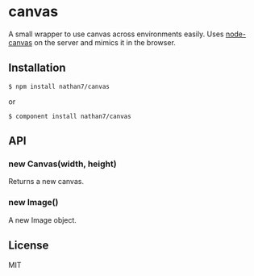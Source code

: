 
# canvas 

  A small wrapper to use canvas across environments easily.
  Uses [node-canvas](https://npmjs.org/canvas) on the server and mimics it in the browser.

## Installation

    $ npm install nathan7/canvas

  or

    $ component install nathan7/canvas

## API

### new Canvas(width, height)

  Returns a new canvas.

### new Image()

  A new Image object.

## License

  MIT
